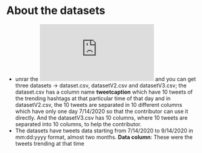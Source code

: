 # About the datasets

- unrar the ![datasets.rar](https://github.com/I-am-sayantan/public-sentiment-analysis-based-on-twitter-hashtags/blob/CONTRIBUTION/datasets/datasets.rar) and you can get three datasets -> dataset.csv, datasetV2.csv and datasetV3.csv; the dataset.csv has a column name **tweetcaption** which have 10 tweets of the trending hashtags at that particular time of that day and in datasetV2.csv, the 10 tweets are separated in 10 different columns which have only one day 7/14/2020 so that the contributor can use it directly. And the datasetV3.csv has 10 columns, where 10 tweets are separated into 10 columns, to help the contributor.
- The datasets have tweets data starting from 7/14/2020 to 9/14/2020 in mm:dd:yyyy format, almost two months. **Data column**: These were the tweets trending at that time  

